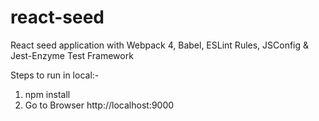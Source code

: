 # react-seed
React seed application with Webpack 4, Babel, ESLint Rules, JSConfig &amp; Jest-Enzyme Test Framework


Steps to run in local:-
1. npm install
2. Go to Browser http://localhost:9000
